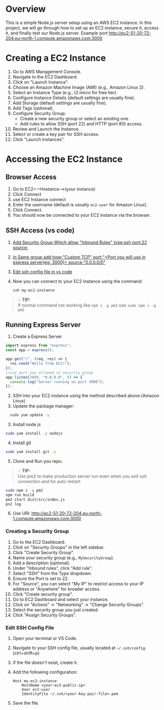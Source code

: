 # Overview

This is a simple Node.js server setup using an AWS EC2 instance. In this project, we will go through how to set up an EC2 instance, secure it, access it, and finally test our Node.js server.
Example port http://ec2-51-20-72-204.eu-north-1.compute.amazonaws.com:3000

# Creating a EC2 Instance

1. Go to AWS Management Console.
2. Navigate to the EC2 Dashboard.
3. Click on "Launch Instance".
4. Choose an Amazon Machine Image (AMI) (e.g., Amazon Linux 2).
5. Select an Instance Type (e.g., t2.micro for free tier).
6. Configure Instance Details (default settings are usually fine).
7. Add Storage (default settings are usually fine).
8. Add Tags (optional).
9. Configure Security Group:
   - Create a new security group or select an existing one.
   - Add rules to allow SSH (port 22) and HTTP (port 80) access.
10. Review and Launch the Instance.
11. Select or create a key pair for SSH access.
12. Click "Launch Instances".

# Accessing the EC2 Instance

## Browser Access

1. Go to EC2=-->Instance-->(your instance)
2. Click Connect
3. use EC2 Instance connect
4. Enter the username (default is usually `ec2-user` for Amazon Linux).
5. Click Connect.
6. You should now be connected to your EC2 instance via the browser.

## SSH Access (vs code)

1. [Add Security Group Which allow "Inbound Rules" type:ssh port:22 source:<Your IP>](#creating-a-security-group)
2. [In Same group add type:"Custom TCP" port:"<Port you will use in express server(eg: 3000)> source:"0.0.0.0/0"](#creating-a-security-group)
3. [Edit ssh config file in vs code](#edit-ssh-config-file)
4. Now you can connect to your EC2 instance using the command:

   ```bash
   ssh my-ec2-instance
   ```

> 💡 **TIP:**  
> If normal command not working like `npm i -g pm2` use `sudo npm i -g pm2`

## Running Express Server

1. Create a Express Server

```js
import express from "express";
const app = express();

app.get("/", (req, res) => {
  res.send("Hello from EC2!");
});
//use port you allowed in security group
app.listen(3000, "0.0.0.0", () => {
  console.log("Server running on port 3000");
});
```

2. SSH into your EC2 instance using the method described above.(Amazon Linux)
3. Update the package manager:

```bash
  sudo yum update -y
```

3. Install node js

```bash
sudo yum install -y nodejs
```

4. Install git

```bash
sudo yum install git -y
```

5. Clone and Run you repo.

> 💡 **TIP:**  
> Use pm2 to make production server run even when you exit ssh connection and for auto restart

```bash
sudo npm i -g pm2
npm run build
pm2 start dist/src/index.js
pn2 log
```

6. Use URl: http://ec2-51-20-72-204.eu-north-1.compute.amazonaws.com:3000

### Creating a Security Group

1. Go to the EC2 Dashboard.
2. Click on "Security Groups" in the left sidebar.
3. Click "Create Security Group".
4. Name your security group (e.g., `MySecurityGroup`).
5. Add a description (optional).
6. Under "Inbound rules", click "Add rule".
7. Select "SSH" from the Type dropdown.
8. Ensure the Port is set to 22.
9. For "Source", you can select "My IP" to restrict access to your IP address or "Anywhere" for broader access.
10. Click "Create security group".
11. Go to EC2 Dashboard and select your instance.
12. Click on "Actions" -> "Networking" -> "Change Security Groups".
13. Select the security group you just created.
14. Click "Assign Security Groups".

### Edit SSH Config File

1. Open your terminal or VS Code.
2. Navigate to your SSH config file, usually located at `~/.ssh/config`.(ctrl+shift+p)
3. If the file doesn't exist, create it.
4. Add the following configuration:

   ```plaintext
   Host my-ec2-instance
       HostName <your-ec2-public-ip>
       User ec2-user
       IdentityFile ~/.ssh/<your-key-pair-file>.pem
   ```

5. Save the file.
